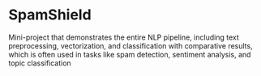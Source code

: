 # SpamShield
Mini-project that demonstrates the entire NLP pipeline, including text preprocessing, vectorization, and classification with comparative results, which is often used in tasks like spam detection, sentiment analysis, and topic classification
